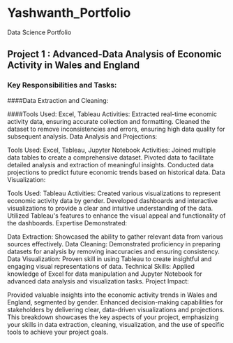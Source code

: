 # Yashwanth_Portfolio
Data Science Portfolio
## Project 1 : Advanced-Data Analysis of Economic Activity in Wales and England 
### Key Responsibilities and Tasks:

####Data Extraction and Cleaning:

####Tools Used: Excel, Tableau
Activities:
Extracted real-time economic activity data, ensuring accurate collection and formatting.
Cleaned the dataset to remove inconsistencies and errors, ensuring high data quality for subsequent analysis.
Data Analysis and Projections:

Tools Used: Excel, Tableau, Jupyter Notebook
Activities:
Joined multiple data tables to create a comprehensive dataset.
Pivoted data to facilitate detailed analysis and extraction of meaningful insights.
Conducted data projections to predict future economic trends based on historical data.
Data Visualization:

Tools Used: Tableau
Activities:
Created various visualizations to represent economic activity data by gender.
Developed dashboards and interactive visualizations to provide a clear and intuitive understanding of the data.
Utilized Tableau's features to enhance the visual appeal and functionality of the dashboards.
Expertise Demonstrated:

Data Extraction: Showcased the ability to gather relevant data from various sources effectively.
Data Cleaning: Demonstrated proficiency in preparing datasets for analysis by removing inaccuracies and ensuring consistency.
Data Visualization: Proven skill in using Tableau to create insightful and engaging visual representations of data.
Technical Skills: Applied knowledge of Excel for data manipulation and Jupyter Notebook for advanced data analysis and visualization tasks.
Project Impact:

Provided valuable insights into the economic activity trends in Wales and England, segmented by gender.
Enhanced decision-making capabilities for stakeholders by delivering clear, data-driven visualizations and projections.
This breakdown showcases the key aspects of your project, emphasizing your skills in data extraction, cleaning, visualization, and the use of specific tools to achieve your project goals.
